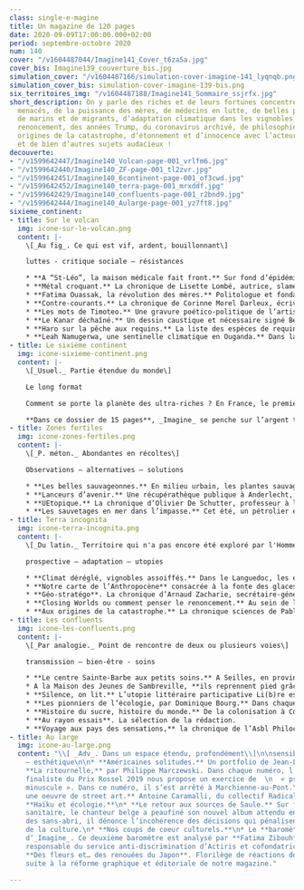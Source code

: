 ```yaml
---
class: single-e-magine
title: Un magazine de 120 pages
date: 2020-09-09T17:00:00.000+02:00
period: septembre-octobre 2020
num: 140
cover: "/v1604487044/Imagine141_Cover_t6za5a.jpg"
cover_bis: Imagine139_couverture_bis.jpg
simulation_cover: "/v1604487166/simulation-cover-imagine-141_lyqnqb.png"
simulation_cover_bis: simulation-cover-imagine-139-bis.png
six_territoires_img: "/v1604487188/Imagine141_Sommaire_ssjrfx.jpg"
short_description: On y parle des riches et de leurs fortunes concentrées, de requins
  menacés, de la puissance des mères, de médecins en lutte, de belles plantes sauvages,
  de marins et de migrants, d’adaptation climatique dans les vignobles, de l’art du
  renoncement, des années Trump, du coronavirus archivé, de philosophie du soin, des
  origines de la catastrophe, d’étonnement et d’innocence avec l’acteurJacques Gamblin…
  et de bien d’autres sujets audacieux !
decouverte:
- "/v1599642447/Imagine140_Volcan-page-001_vrlfm6.jpg"
- "/v1599642440/Imagine140_ZF-page-001_tl2zvr.jpg"
- "/v1599642451/Imagine140_6continent-page-001_of3cwd.jpg"
- "/v1599642452/Imagine140_terra-page-001_mrxddf.jpg"
- "/v1599642429/Imagine140_confluents-page-001_r2bnd9.jpg"
- "/v1599642444/Imagine140_Aularge-page-001_yz7ft8.jpg"
sixieme_continent:
- title: Sur le volcan
  img: icone-sur-le-volcan.png
  content: |-
    \[_Au fig_. Ce qui est vif, ardent, bouillonnant\]

    luttes - critique sociale – résistances

    * **A “St-Léo”, la maison médicale fait front.** Sur fond d’épidémie, _Imagine_ s’est immergé pendant plusieurs semaines au sein de l’Asbl liégeoise qui développe, avec vingt-cinq travailleurs aux petits soins, un projet socio-sanitaire et autogestionnaire original.
    * **Métal croquant.** La chronique de Lisette Lombé, autrice, slameuse, collagiste, militante pour les droits des femmes.
    * **Fatima Ouassak, la révolution des mères.** Politologue et fondatrice du collectif Front de mères, elle dénonce le traitement inique que subissent les habitants des quartiers depuis leur plus jeune âge et appelle les mères à « se muer en dragons ». Son premier livre, _La puissance des mères_, est un succès. _Imagine_ s’est promené avec cette militante à Bagnolet, une ville de banlieue à la longue histoire ouvrière et immigrée, longtemps maille importante de la « ceinture rouge » où régnait le Parti Communiste.
    * **Contre-courants.** La chronique de Corinne Morel Darleux, écrivaine, militante écosocialiste, autrice de _Plutôt couler en beauté que flotter sans grâce_ (Libertalia).
    * **Les mots de Timoteo.** Une gravure poético-politique de l’artiste Timoteo.
    * **Le Kanar déchaîné.** Un dessin caustique et nécessaire signé Bernard Querton, alias Kanar.
    * **Haro sur la pêche aux requins.** La liste des espèces de requins menacés ne cesse de s’allonger, d’années en années. L’Union européenne n’est pas en reste : elle est le premier exportateur d’ailerons de requins au monde. Une coalition d’ONG se mobilise pour mettre fin à ce commerce décimant les squales qui sillonnent mers et océans depuis 400 millions d’années. Leur arme : recueillir un million de signatures de citoyens européens d’ici l’été 2021 afin de présenter leur proposition à la Commission européenne.
    * **Leah Namugerwa, une sentinelle climatique en Ouganda.** Dans la nation la plus jeune du monde, une forêt emblématique est menacée de destruction par une entreprise de production de cannes à sucre. De jeunes activistes se mobilisent pour défendre cet écrin de biodiversité, parfois à leurs risques et périls. Rencontre virtuelle avec la figure phare de ce mouvement.
- title: Le sixième continent
  img: icone-sixieme-continent.png
  content: |-
    \[_Usuel._ Partie étendue du monde\]

    Le long format

    Comment se porte la planète des ultra-riches ? En France, le premier rapport sur les riches lève le coin d’un voile. Et en Belgique ? C’est le flou. Peu enclins à parler ouvertement, les plus nantis ont une responsabilité historique face à la crise sociale et environnementale.

    **Dans ce dossier de 15 pages**, _Imagine_ se penche sur l’argent tabou des grandes familles, la définition d’un “seuil de richesse”, la spéculation sur la valeur des terres agricoles wallonnes qui menace l’autonomie des agriculteurs… Mais aussi sur les investissements à impact social et environnemental positif et ceux des banques qui, contrairement aux engagements pris après l’Accord de Paris, dopent encore l’économie fossile. Et donne également la parole à Monique Pinçon-Charlot, sociologue et ancienne directrice de recherche au CNRS, qui propose d’abolir les droits de propriété, _“comme on a aboli l’esclavage”_.
- title: Zones fertiles
  img: icone-zones-fertiles.png
  content: |-
    \[_P. méton._ Abondantes en récoltes\]

    Observations – alternatives – solutions

    * **Les belles sauvageonnes.** En milieu urbain, les plantes sauvages parviennent malgré tout à se faire une place et racontent de multiples histoires. Un peu partout, les promenades de découverte, de cueillette, ainsi que les stages de reconnaissance et de dégustation de plantes sauvages sont pris d’assaut. Elles ouvrent les promeneurs à un nouvel univers et nourrissent leurs envies, exacerbées par le confinement et le sentiment de crise, de reconnexion avec le vivant.
    * **Lanceurs d’avenir.** Une récupérathèque publique à Anderlecht, des espaces-test pour maraîchers et une approche sociale et inclusive pour construire un système durable de soins de santé en République démocratique du Congo.
    * **UEtopique.** La chronique d’Olivier De Schutter, professeur à l’UCLouvain, rapporteur spécial de l’ONU sur l’extrême pauvreté et les droits de l’homme.
    * **Les sauvetages en mer dans l’impasse.** Cet été, un pétrolier est resté coincé en Méditerranée une quarantaine de jours après avoir sauvé des personnes migrantes. Un triste record pour la marine marchande. Ce qui a de quoi inquiéter la Chambre internationale de la marine marchande. Tenus de prêter assistance aux personnes en détresse en mer, les capitaines sont confrontés à de nombreux dilemmes. Quels sont-ils ? Et que dit le droit international ? Les Etats manquent-ils à leurs devoirs ? _Imagine_ décode ces questions.
- title: Terra incognita
  img: icone-terra-incognita.png
  content: |-
    \[_Du latin._ Territoire qui n'a pas encore été exploré par l'Homme.\]

    prospective – adaptation – utopies

    * **Climat déréglé, vignobles assoiffés.** Dans le Languedoc, les effets de la crise climatique sont au coeur des préoccupations des vigneronnes et vignerons. Différents acteurs se mobilisent pour s’adapter face aux dérèglements qui se multiplient. Et préviennent : **“si on aime le vin, on doit sauver le climat”**. Reportage.
    * **Notre carte de l’Anthropocène** consacrée à la fonte des glaces polaires.
    * **Géo-stratégo**. La chronique d’Arnaud Zacharie, secrétaire-général du CNCD-11.11.11 autour de son ouvrage “La transition écologique et sociale. Pour une prospérité soutenable et partagée” (J’écris ton nom).
    * **Closing Worlds ou comment penser le renoncement.** Au sein de la Clermont Business School (France), l’Origens Media lab développe des projets de recherche pour renoncer à nos activités non durables et polluantes et gérer l’héritage transmis aux générations futures (routes, usines, constructions…).
    * **Aux origines de la catastrophe.** La chronique sciences de Pablo Servigne et Raphaël Stevens autour de la sortie d’un ouvrage collectif co-édité par _Imagine_ et Les Editions Les Liens qui libèrent.
- title: Les confluents
  img: icone-les-confluents.png
  content: |-
    \[_Par analogie._ Point de rencontre de deux ou plusieurs voies\]

    transmission – bien-être - soins

    * **Le centre Sainte-Barbe aux petits soins.** A Seilles, en province de Namur, cette maison de repos et de soins s’est inspirée du modèle scandinave Tübbe pour développer un projet de vie original et collectif.
    * A la Maison des Jeunes de Sambreville, **ils reprennent pied grâce à la scène.** Demandeurs d’emplois ou jeunes en décrochage social découvrent les multiples métiers de la scène. Pour retrouver, espère-t-on, _“l’envie d’avoir envie”_.
    * **Silence, on lit.** L’utopie littéraire participative Li(b)re est née pendant le confinement. Et lui a survécu. Lors de sessions Zoom, des lecteurs récitent des extraits de livres, de poèmes, de pièces de théâtre… Et parfois, des textes écrits de leur main. Reportage, entre littérature, théâtre et émotions.
    * **Les pionniers de l’écologie, par Dominique Bourg.** Dans chaque numéro d'_Imagine_, le philosophe nous replonge dans l’oeuvre d’une figure marquante. Cet épisode est consacré à André Gorz.
    * **Histoire du sucre, histoire du monde.** De la colonisation à Coca-Cola, l’historien James Walvin nous raconte la passionnante histoire du sucre. En partenariat avec La Découverte, _Imagine_ publique quelques bonnes feuilles.
    * **Au rayon essais**. La sélection de la rédaction.
    * **Voyage aux pays des sensations,** la chronique de l’Asbl Philocité qui, dans cet épisode, nous apporte des outils philosophiques pour entretenir une bonne hygiène de vie.
- title: Au large
  img: icone-au-large.png
  content: "\\[ _Adv_. Dans un espace étendu, profondément\\]\n\nsensibilité – arts
    – esthétique\n\n* **Américaines solitudes.** Un portfolio de Jean-Luc Bertini.\n*
    **La ritournelle,** par Philippe Marczewski. Dans chaque numéro, l’écrivain et
    finaliste du Prix Rossel 2019 nous propose un exercice de  \n  « psychogéographie
    minuscule ». Dans ce numéro, il s’est arrêté à Marchienne-au-Pont.\n* **Un graffeur,
    une oeuvre de street art.** Antoine Caramalli, du collectif Radical Playground.\n*
    **Haïku et écologie.**\n* **Le retour aux sources de Saule.** Sur fond de crise
    sanitaire, le chanteur belge a peaufiné son nouvel album attendu en janvier. Solidaire
    des sans-abri, il dénonce l’incohérence des décisions qui pénalisent le monde
    de la culture.\n* **Nos coups de coeur culturels.**\n* Le **baromètre égalité-diversité**
    d’_Imagine_. Ce deuxième baromètre est analysé par **Fatima Zibouh**, politologue,
    responsable du service anti-discrimination d’Actiris et cofondatrice du Women100.\n*
    **Des fleurs et… des renouées du Japon**. Florilège de réactions de lecteurs,
    suite à la réforme graphique et éditoriale de notre magazine."

---
```

